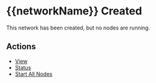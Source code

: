 
# {{networkName}} Created

This network has been created, but no nodes are running.

## Actions

* [View](/web/networks/{{networkName}})
* [Status](/web/networks/{{networkName}}/status)
* [Start All Nodes](/web/networks/{{networkName}}/start)

